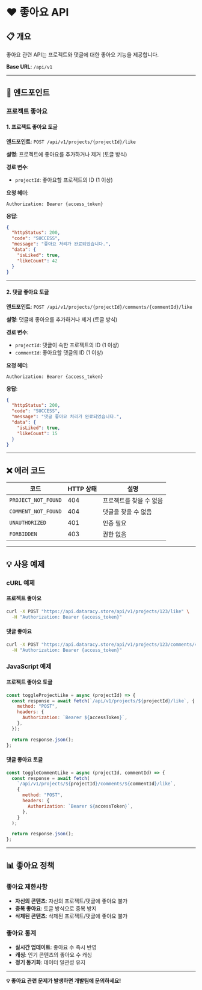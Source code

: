 # ❤️ 좋아요 API

## 📋 **개요**

좋아요 관련 API는 프로젝트와 댓글에 대한 좋아요 기능을 제공합니다.

**Base URL**: `/api/v1`

---

## 🔑 **엔드포인트**

### **프로젝트 좋아요**

#### **1. 프로젝트 좋아요 토글**

**엔드포인트**: `POST /api/v1/projects/{projectId}/like`

**설명**: 프로젝트에 좋아요를 추가하거나 제거 (토글 방식)

**경로 변수**:

- `projectId`: 좋아요할 프로젝트의 ID (1 이상)

**요청 헤더**:

```http
Authorization: Bearer {access_token}
```

**응답**:

```json
{
  "httpStatus": 200,
  "code": "SUCCESS",
  "message": "좋아요 처리가 완료되었습니다.",
  "data": {
    "isLiked": true,
    "likeCount": 42
  }
}
```

---

#### **2. 댓글 좋아요 토글**

**엔드포인트**: `POST /api/v1/projects/{projectId}/comments/{commentId}/like`

**설명**: 댓글에 좋아요를 추가하거나 제거 (토글 방식)

**경로 변수**:

- `projectId`: 댓글이 속한 프로젝트의 ID (1 이상)
- `commentId`: 좋아요할 댓글의 ID (1 이상)

**요청 헤더**:

```http
Authorization: Bearer {access_token}
```

**응답**:

```json
{
  "httpStatus": 200,
  "code": "SUCCESS",
  "message": "댓글 좋아요 처리가 완료되었습니다.",
  "data": {
    "isLiked": true,
    "likeCount": 15
  }
}
```

---

## ❌ **에러 코드**

| 코드                | HTTP 상태 | 설명                    |
| ------------------- | --------- | ----------------------- |
| `PROJECT_NOT_FOUND` | 404       | 프로젝트를 찾을 수 없음 |
| `COMMENT_NOT_FOUND` | 404       | 댓글을 찾을 수 없음     |
| `UNAUTHORIZED`      | 401       | 인증 필요               |
| `FORBIDDEN`         | 403       | 권한 없음               |

---

## 💡 **사용 예제**

### **cURL 예제**

#### **프로젝트 좋아요**

```bash
curl -X POST "https://api.dataracy.store/api/v1/projects/123/like" \
  -H "Authorization: Bearer {access_token}"
```

#### **댓글 좋아요**

```bash
curl -X POST "https://api.dataracy.store/api/v1/projects/123/comments/456/like" \
  -H "Authorization: Bearer {access_token}"
```

### **JavaScript 예제**

#### **프로젝트 좋아요 토글**

```javascript
const toggleProjectLike = async (projectId) => {
  const response = await fetch(`/api/v1/projects/${projectId}/like`, {
    method: "POST",
    headers: {
      Authorization: `Bearer ${accessToken}`,
    },
  });

  return response.json();
};
```

#### **댓글 좋아요 토글**

```javascript
const toggleCommentLike = async (projectId, commentId) => {
  const response = await fetch(
    `/api/v1/projects/${projectId}/comments/${commentId}/like`,
    {
      method: "POST",
      headers: {
        Authorization: `Bearer ${accessToken}`,
      },
    }
  );

  return response.json();
};
```

---

## 📊 **좋아요 정책**

### **좋아요 제한사항**

- **자신의 콘텐츠**: 자신의 프로젝트/댓글에 좋아요 불가
- **중복 좋아요**: 토글 방식으로 중복 방지
- **삭제된 콘텐츠**: 삭제된 프로젝트/댓글에 좋아요 불가

### **좋아요 통계**

- **실시간 업데이트**: 좋아요 수 즉시 반영
- **캐싱**: 인기 콘텐츠의 좋아요 수 캐싱
- **정기 동기화**: 데이터 일관성 유지

---

**💡 좋아요 관련 문제가 발생하면 개발팀에 문의하세요!**
